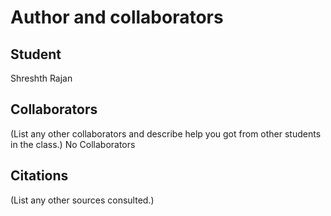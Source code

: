 Author and collaborators
========================

Student
-------
Shreshth Rajan


Collaborators
-------------
(List any other collaborators and describe help you got from other students
in the class.)
No Collaborators


Citations
---------
(List any other sources consulted.)

